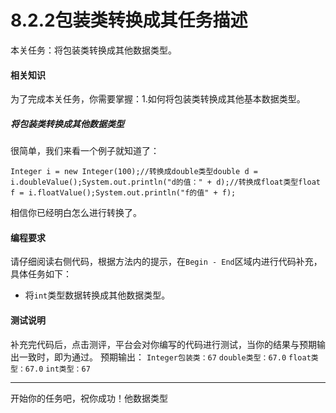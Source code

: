 # 8.2.2包装类转换成其任务描述

本关任务：将包装类转换成其他数据类型。

#### 相关知识

为了完成本关任务，你需要掌握：1.如何将包装类转换成其他基本数据类型。

##### 将包装类转换成其他数据类型

很简单，我们来看一个例子就知道了：

```
Integer i = new Integer(100);//转换成double类型double d = i.doubleValue();System.out.println("d的值：" + d);//转换成float类型float f = i.floatValue();System.out.println("f的值" + f);
```

相信你已经明白怎么进行转换了。

#### 编程要求

请仔细阅读右侧代码，根据方法内的提示，在`Begin - End`区域内进行代码补充，具体任务如下：

- 将`int`类型数据转换成其他数据类型。

#### 测试说明

补充完代码后，点击测评，平台会对你编写的代码进行测试，当你的结果与预期输出一致时，即为通过。 预期输出： `Integer包装类：67` `double类型：67.0` `float类型：67.0` `int类型：67`

------

开始你的任务吧，祝你成功！他数据类型